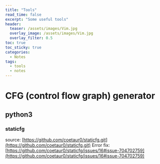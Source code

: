 ```yaml
---
title: "Tools"
read_time: false
excerpt: "Some useful tools"
header:
  teaser: /assets/images/Vim.jpg
  overlay_image: /assets/images/Vim.jpg
  overlay_filter: 0.5 
toc: true
toc_sticky: true
categories:
  - Notes
tags:
  - tools
  - notes
---
```


# CFG (control flow graph) generator

## python3

### staticfg

source: [https://github.com/coetaur0/staticfg.git](https://github.com/coetaur0/staticfg.git)
Error fix: [https://github.com/coetaur0/staticfg/issues/16#issue-704702759](https://github.com/coetaur0/staticfg/issues/16#issue-704702759)
